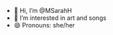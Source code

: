 - 👋 Hi, I’m @MSarahH
- 👀 I’m interested in art and songs
- 😄 Pronouns: she/her

<!---
MSarahH/MSarahH is a ✨ special ✨ repository because its `README.md` (this file) appears on your GitHub profile.
You can click the Preview link to take a look at your changes.
--->
